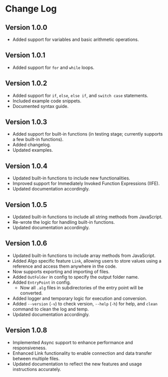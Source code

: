 # Change Log

## Version 1.0.0

- Added support for variables and basic arithmetic operations.

## Version 1.0.1

- Added support for `for` and `while` loops.

## Version 1.0.2

- Added support for `if`, `else`, `else if`, and `switch case` statements.
- Included example code snippets.
- Documented syntax guide.

## Version 1.0.3

- Added support for built-in functions (in testing stage; currently supports a few built-in functions).
- Added changelog.
- Updated examples.

## Version 1.0.4

- Updated built-in functions to include new functionalities.
- Improved support for Immediately Invoked Function Expressions (IIFE).
- Updated documentation accordingly.

## Version 1.0.5

- Updated built-in functions to include all string methods from JavaScript.
- Re-wrote the logic for handling built-in functions.
- Updated documentation accordingly.

## Version 1.0.6

- Updated built-in functions to include array methods from JavaScript.
- Added Algo specific feature `Link`, allowing users to store values using a reference and access them anywhere in the code.
- Now supports exporting and importing of files.
- Added `OutFolder` in config to specify the output folder name.
- Added `EntryPoint` in config.
  - Now all `.alg` files in subdirectories of the entry point will be converted.
- Added logger and temporary logic for execution and conversion.
- Added `--version` (`-v`) to check version, `--help` (`-h`) for help, and `clean` command to clean the log and temp.
- Updated documentation accordingly.

## Version 1.0.8

- Implemented Async support to enhance performance and responsiveness.
- Enhanced Link functionality to enable connection and data transfer between multiple files.
- Updated documentation to reflect the new features and usage instructions accurately.
